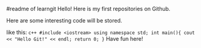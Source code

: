 #readme of learngit
    Hello! Here is my first repositories on Github.

Here are some interesting code will be stored.

like this:
    ``` c++
        #include <iostream>
        using namespace std;
        int main(){
            cout << "Hello Git!" << endl;
            return 0;
        }
    ```
Have fun here!
